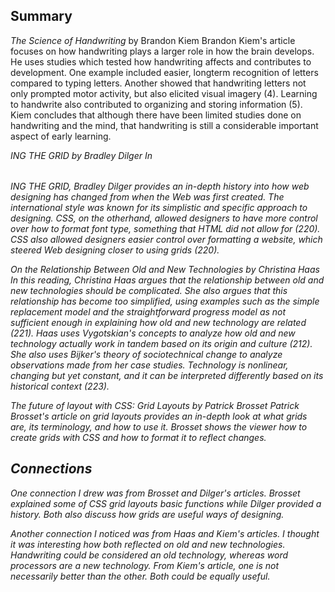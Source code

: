 ## Summary

_The Science of Handwriting_ by Brandon Kiem
Brandon Kiem's article focuses on how handwriting plays a larger role in how the brain develops. He uses studies which tested how handwriting affects and contributes to development. One example included easier, longterm recognition of letters compared to typing letters. Another showed that handwriting letters not only prompted motor activity, but also elicited visual imagery (4). Learning to handwrite also contributed to organizing and storing information (5). Kiem concludes that although there have been limited studies done on handwriting and the mind, that handwriting is still a considerable important aspect of early learning. 

_<table>ING THE GRID_ by Bradley Dilger
In <table>ING THE GRID, Bradley Dilger provides an in-depth history into how web designing has changed from when the Web was first created. The international style was known for its simplistic and specific approach to designing. CSS, on the otherhand, allowed designers to have more control over how to format font type, something that HTML did not allow for (220). CSS also allowed designers easier control over formatting a website, which steered Web designing closer to using grids (220). 

_On the Relationship Between Old and New Technologies_ by Christina Haas
In this reading, Christina Haas argues that the relationship between old and new technologies should be complicated. She also argues that this relationship has become too simplified, using examples such as the simple replacement model and the straightforward progress model as not sufficient enough in explaining how old and new technology are related (221). Haas uses Vygotskian's concepts to analyze how old and new technology actually work in tandem based on its origin and culture (212). She also uses Bijker's theory of sociotechnical change to analyze observations made from her case studies. Technology is nonlinear, changing but yet constant, and it can be interpreted differently based on its historical context (223). 

_The future of layout with CSS: Grid Layouts_ by Patrick Brosset
Patrick Brosset's article on grid layouts provides an in-depth look at what grids are, its terminology, and how to use it. Brosset shows the viewer how to create grids with CSS and how to format it to reflect changes. 


## Connections

One connection I drew was from  Brosset and Dilger's articles. Brosset explained some of CSS grid layouts basic functions while Dilger provided a history. Both also discuss how grids are useful ways of designing. 

Another connection I noticed was from Haas and Kiem's articles. I thought it was interesting how both reflected on old and new technologies. Handwriting could be considered an old technology, whereas word processors are a new technology. From Kiem's article, one is not necessarily better than the other. Both could be equally useful.
